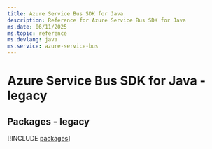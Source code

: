 ```yaml
---
title: Azure Service Bus SDK for Java
description: Reference for Azure Service Bus SDK for Java
ms.date: 06/11/2025
ms.topic: reference
ms.devlang: java
ms.service: azure-service-bus
---
```

# Azure Service Bus SDK for Java - legacy
## Packages - legacy
[!INCLUDE [packages](service-bus-index.md)]